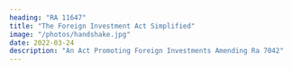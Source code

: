 ```yaml
---
heading: "RA 11647"
title: "The Foreign Investment Act Simplified"
image: "/photos/handshake.jpg"
date: 2022-03-24
description: "An Act Promoting Foreign Investments Amending Ra 7042"
---
```

